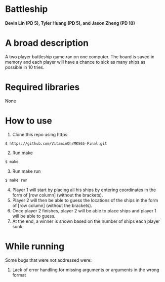# Battleship
#### Devin Lin (PD 5), Tyler Huang (PD 5), and Jason Zheng (PD 10)

# A broad description
A two player battleship game ran on one computer. The board is saved in memory and each player will have a chance to sick as many ships as possible in 10 tries.

# Required libraries
None

# How to use
1. Clone this repo using https:
  ```sh
  $ https://github.com/VitaminOh/MKS65-Final.git
  ```
2. Run make
  ```sh
  $ make
  ```
3. Run make run
  ```sh
  $ make run
  ```
4. Player 1 will start by placing all his ships by entering coordinates in the form of [row column] (without the brackets).
5. Player 2 will then be able to guess the locations of the ships in the form of [row column] (without the brackets).
6. Once player 2 finishes, player 2 will be able to place ships and player 1 will be able to guess.
7. At the end, a winner is shown based on the number of ships each player sunk.

# While running
Some bugs that were not addressed were:
1. Lack of error handling for missing arguments or arguments in the wrong format
